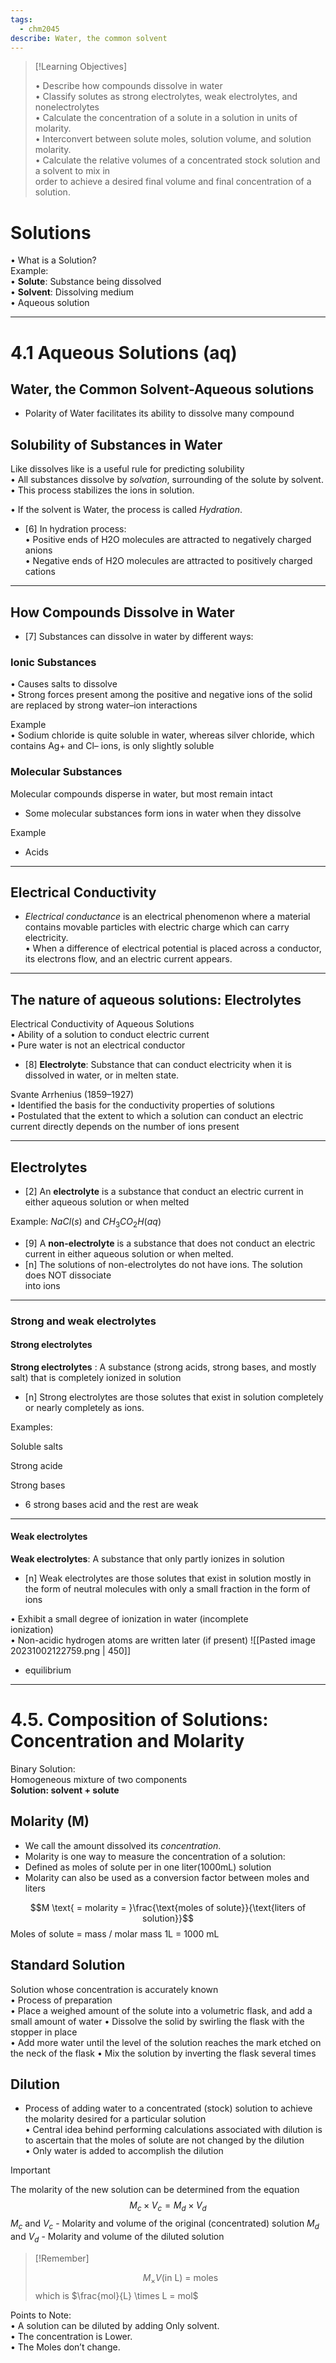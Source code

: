 ```yaml
---
tags:
  - chm2045
describe: Water, the common solvent
---
```


> [!Learning Objectives]
> 
> • Describe how compounds dissolve in water  
> • Classify solutes as strong electrolytes, weak electrolytes, and nonelectrolytes  
> • Calculate the concentration of a solute in a solution in units of molarity.  
> • Interconvert between solute moles, solution volume, and solution molarity.  
> • Calculate the relative volumes of a concentrated stock solution and a solvent to mix in  
> order to achieve a desired final volume and final concentration of a solution.
> 

# Solutions  
• What is a Solution?  
Example:  
• **Solute**: Substance being dissolved  
• **Solvent**: Dissolving medium  
• Aqueous solution

---
# 4.1 Aqueous Solutions (aq)

## Water, the Common Solvent-Aqueous solutions
- Polarity of Water facilitates its ability to dissolve many compound
## Solubility of Substances in Water

Like dissolves like is a useful rule for predicting solubility  
• All substances dissolve by _solvation_, surrounding of the solute by solvent.  
	• This process stabilizes the ions in solution.  

• If the solvent is Water, the process is called _Hydration_.  

- [6] In hydration process:  
• Positive ends of H2O molecules are attracted to negatively charged anions  
• Negative ends of H2O molecules are attracted to positively charged cations

---

## How Compounds Dissolve in Water

- [7] Substances can dissolve in water by different ways:
### Ionic Substances
• Causes salts to dissolve  
	• Strong forces present among the positive and negative ions of the solid are replaced by strong  water–ion interactions

Example  
• Sodium chloride is quite soluble in water, whereas silver chloride, which contains Ag+ and Cl– ions, is only slightly soluble

### Molecular Substances

Molecular compounds disperse in water, but most remain intact
- Some molecular substances form ions in water when they dissolve

Example
- Acids

---

## Electrical Conductivity

- _Electrical conductance_ is an electrical phenomenon where a material contains movable particles with electric charge which can carry  
electricity.  
• When a difference of electrical potential is placed across a conductor, its electrons flow, and an electric current appears.

---

## The nature of aqueous solutions: Electrolytes

Electrical Conductivity of Aqueous Solutions  
• Ability of a solution to conduct electric current  
	• Pure water is not an electrical conductor  

- [8] **Electrolyte**: Substance that can conduct electricity when it is dissolved in water, or in melten state.  

Svante Arrhenius (1859–1927)  
• Identified the basis for the conductivity properties of solutions  
• Postulated that the extent to which a solution can conduct an electric current directly depends on the number of ions present

---

## Electrolytes

- [2] An **electrolyte** is a substance that conduct an electric current in either aqueous solution or when melted

Example: $NaCl(s)$ and $CH_{3}CO_{2}H(aq)$

- [9] A **non-electrolyte** is a substance that does not conduct an electric current in either aqueous solution or when melted.  
- [n] The solutions of non-electrolytes do not have ions. The solution does NOT dissociate  
into ions

---
### Strong and weak electrolytes

#### Strong electrolytes

**Strong electrolytes** : A substance (strong acids, strong bases, and mostly salt) that is completely ionized in solution
- [n] Strong electrolytes are those solutes that exist in solution completely or nearly completely as ions.

Examples:

Soluble salts 

Strong acide

Strong bases

- 6 strong bases acid and the rest are weak

---

#### Weak electrolytes  

**Weak electrolytes**: A substance that only partly ionizes in solution
- [n] Weak electrolytes are those solutes that exist in solution mostly in the form of neutral molecules with only a small fraction in the form of ions

• Exhibit a small degree of ionization in water (incomplete  
ionization)  
• Non-acidic hydrogen atoms are written later (if present)
![[Pasted image 20231002122759.png | 450]]
- equilibrium

---

# 4.5. Composition of Solutions: Concentration and Molarity

Binary Solution:  
Homogeneous mixture of two components  
**Solution: solvent + solute**

## Molarity (M)
  
- We call the amount dissolved its _concentration_.  
- Molarity is one way to measure the concentration of a solution:  
- Defined as moles of solute per in one liter(1000mL) solution
- Molarity can also be used as a conversion factor between moles and liters

$$M \text{ = molarity = }\frac{\text{moles of solute}}{\text{liters of solution}}$$
Moles of solute = mass / molar mass
1L = 1000 mL

## Standard Solution

Solution whose concentration is accurately known  
• Process of preparation  
	• Place a weighed amount of the solute into a volumetric flask, and  add a small amount of water 
	• Dissolve the solid by swirling the flask with the stopper in place  
	• Add more water until the level of the solution reaches the mark etched on the neck of the flask 
	• Mix the solution by inverting the flask several times

## Dilution

- Process of adding water to a concentrated (stock) solution to achieve the molarity desired for a particular solution  
• Central idea behind performing calculations associated with dilution is to ascertain that the moles of solute are not changed by the dilution  
	• Only water is added to accomplish the dilution

> [!Important]
> The molarity of the new solution can be determined from the equation
> $$M_{c}\times V_{c}= M_{d}\times V_{d}$$
> $M_{c} \text{ and } V_{c}$ - Molarity and volume of the original (concentrated) solution
> $M_{d} \text{ and } V_{d}$ - Molarity and volume of the diluted solution

> [!Remember]
> 
> $$M_\times V\text{(in L) = moles}$$
> which is $\frac{mol}{L} \times L = mol$ 

Points to Note:  
• A solution can be diluted by adding Only solvent.  
• The concentration is Lower.  
• The Moles don’t change.